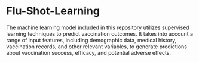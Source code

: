 # Flu-Shot-Learning
The machine learning model included in this repository utilizes supervised learning techniques to predict vaccination outcomes. It takes into account a range of input features, including demographic data, medical history, vaccination records, and other relevant variables, to generate predictions about vaccination success, efficacy, and potential adverse effects. 
